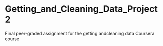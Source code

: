 # Getting_and_Cleaning_Data_Project2
Final peer-graded assignment for the getting andcleaning data Coursera course
